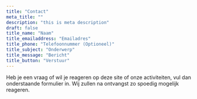 ```yaml
---
title: "Contact"
meta_title: ""
description: "this is meta description"
draft: false
title_name: "Naam"
title_emailaddress: "Emailadres"
title_phone: "Telefoonnummer (Optioneel)"
title_subject: "Onderwerp"
title_message: "Bericht"
title_button: "Verstuur"
---
```

Heb je een vraag of wil je reageren op deze site of onze activiteiten, vul dan onderstaande formulier in. Wij zullen na ontvangst zo spoedig mogelijk reageren.
